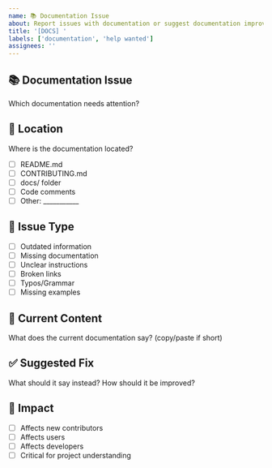 ```yaml
---
name: 📚 Documentation Issue
about: Report issues with documentation or suggest documentation improvements
title: '[DOCS] '
labels: ['documentation', 'help wanted']
assignees: ''
---
```


## 📚 Documentation Issue
Which documentation needs attention?

## 📍 Location
Where is the documentation located?
- [ ] README.md
- [ ] CONTRIBUTING.md
- [ ] docs/ folder
- [ ] Code comments
- [ ] Other: ___________

## 🐛 Issue Type
- [ ] Outdated information
- [ ] Missing documentation
- [ ] Unclear instructions
- [ ] Broken links
- [ ] Typos/Grammar
- [ ] Missing examples

## 📝 Current Content
What does the current documentation say? (copy/paste if short)

## ✅ Suggested Fix
What should it say instead? How should it be improved?

## 🎯 Impact
- [ ] Affects new contributors
- [ ] Affects users
- [ ] Affects developers
- [ ] Critical for project understanding